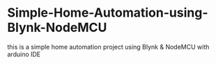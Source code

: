 # Simple-Home-Automation-using-Blynk-NodeMCU
this is a simple home automation project using Blynk &amp; NodeMCU with arduino IDE
